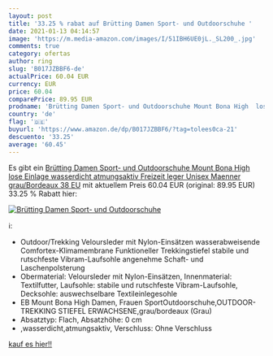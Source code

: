 ```yaml
---
layout: post
title: '33.25 % rabat auf Brütting Damen Sport- und Outdoorschuhe '
date: 2021-01-13 04:14:57
image: 'https://m.media-amazon.com/images/I/51IBH6UE0jL._SL200_.jpg'
comments: true
category: ofertas
author: ring
slug: 'B017JZBBF6-de'
actualPrice: 60.04 EUR
currency: EUR
price: 60.04
comparePrice: 89.95 EUR
prodname: 'Brütting Damen Sport- und Outdoorschuhe Mount Bona High  lose Einlage wasserdicht atmungsaktiv  Freizeit leger Unisex Maenner grau/Bordeaux 38 EU'
country: 'de'
flag: '🇩🇪'
buyurl: 'https://www.amazon.de/dp/B017JZBBF6/?tag=tolees0ca-21'
descuento: '33.25'
average: '60.45'
---
```


Es gibt ein [Brütting Damen Sport- und Outdoorschuhe Mount Bona High  lose Einlage wasserdicht atmungsaktiv  Freizeit leger Unisex Maenner grau/Bordeaux 38 EU](https://www.amazon.de/dp/B017JZBBF6/?tag=tolees0ca-21) mit aktuellem Preis 60.04 EUR (original: 89.95 EUR) 33.25 % Rabatt hier:

[![Brütting Damen Sport- und Outdoorschuhe ](https://m.media-amazon.com/images/I/51IBH6UE0jL._SL200_.jpg)](https://www.amazon.de/dp/B017JZBBF6/?tag=tolees0ca-21)

ℹ️:

- Outdoor/Trekking Veloursleder mit Nylon-Einsätzen wasserabweisende Comfortex-Klimamembrane Funktioneller Trekkingstiefel stabile und rutschfeste Vibram-Laufsohle angenehme Schaft- und Laschenpolsterung
- Obermaterial: Veloursleder mit Nylon-Einsätzen, Innenmaterial: Textilfutter, Laufsohle: stabile und rutschfeste Vibram-Laufsohle, Decksohle: auswechselbare Textileinlegesohle
- EB Mount Bona High Damen, Frauen SportOutdoorschuhe,OUTDOOR-TREKKING STIEFEL ERWACHSENE,grau/bordeaux (Grau)
- Absatztyp: Flach, Absatzhöhe: 0 cm
- ,wasserdicht,atmungsaktiv, Verschluss: Ohne Verschluss

[kauf es hier!!](https://www.amazon.de/dp/B017JZBBF6/?tag=tolees0ca-21)
